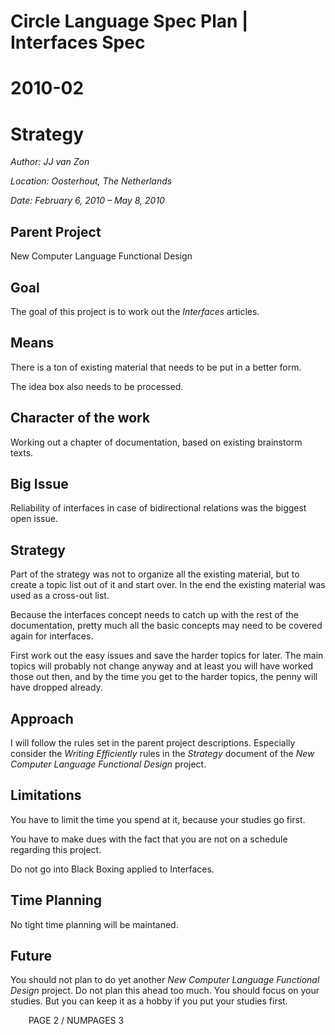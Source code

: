 ﻿Circle Language Spec Plan | Interfaces Spec
===========================================

2010-02
=======

Strategy
========


*Author: JJ van Zon*

*Location: Oosterhout, The Netherlands*

*Date: February 6, 2010 – May 8, 2010*

## **Parent Project**
New Computer Language Functional Design
## **Goal**
The goal of this project is to work out the *Interfaces* articles.
## **Means**
There is a ton of existing material that needs to be put in a better form.

The idea box also needs to be processed.
## **Character of the work**
Working out a chapter of documentation, based on existing brainstorm texts.
## **Big Issue**
Reliability of interfaces in case of bidirectional relations was the biggest open issue.
## **Strategy**
Part of the strategy was not to organize all the existing material, but to create a topic list out of it and start over. In the end the existing material was used as a cross-out list.

Because the interfaces concept needs to catch up with the rest of the documentation, pretty much all the basic concepts may need to be covered again for interfaces.

First work out the easy issues and save the harder topics for later. The main topics will probably not change anyway and at least you will have worked those out then, and by the time you get to the harder topics, the penny will have dropped already.
## **Approach**
I will follow the rules set in the parent project descriptions. Especially consider the *Writing Efficiently* rules in the *Strategy* document of the *New Computer Language Functional Design* project.
## **Limitations**
You have to limit the time you spend at it, because your studies go first.

You have to make dues with the fact that you are not on a schedule regarding this project.

Do not go into Black Boxing applied to Interfaces.
## **Time Planning**
No tight time planning will be maintaned.
## **Future**
You should not plan to do yet another *New Computer Language Functional Design* project. Do not plan this ahead too much. You should focus on your studies. But you can keep it as a hobby if you put your studies first.

`	 `PAGE 2 /  NUMPAGES 3
